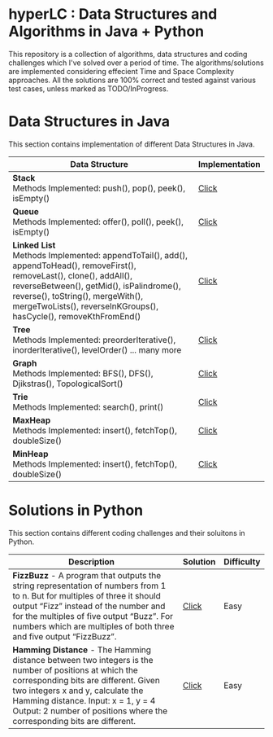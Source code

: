 # hyperLC : Data Structures and Algorithms in Java + Python
   
This repository is a collection of algorithms, data structures and coding challenges which I've solved over a period of time. The algorithms/solutions are implemented considering effecient Time and Space Complexity approaches. All the solutions are 100% correct and tested against various test cases, unless marked as TODO/InProgress.

# Data Structures in Java  
This section contains implementation of different Data Structures in Java.

| Data Structure   | Implementation |
|------------------------------------------------------------|-----------------------------------------------------------------------------------------------------|
| <b>Stack</b>  <br>  Methods Implemented: push(), pop(), peek(), isEmpty()               | [Click](https://github.com/midNight-jam/hyperLC/blob/master/src/darkRealm/CTCI/Stacks_and_queues/MyStack.java)|
| <b>Queue</b>  <br>  Methods Implemented: offer(), poll(), peek(), isEmpty()               | [Click](https://github.com/midNight-jam/hyperLC/blob/master/src/darkRealm/CTCI/Stacks_and_queues/MyQueue.java)|
| <b>Linked List</b>  <br>  Methods Implemented: appendToTail(), add(), appendToHead(), removeFirst(), removeLast(), clone(), addAll(), reverseBetween(), getMid(), isPalindrome(), reverse(), toString(), mergeWith(), mergeTwoLists(), reverseInKGroups(), hasCycle(), removeKthFromEnd()               | [Click](https://github.com/midNight-jam/hyperLC/blob/master/src/darkRealm/CTCI/LinkedLists/LinkedList.java)|
| <b>Tree</b>  <br>  Methods Implemented: preorderIterative(), inorderIterative(), levelOrder() ... many more| [Click](https://github.com/midNight-jam/hyperLC/blob/master/src/darkRealm/CTCI/Trees_and_Graphs/Tree.java)|
| <b>Graph</b>  <br>  Methods Implemented: BFS(), DFS(), Djikstras(), TopologicalSort()               | [Click](https://github.com/midNight-jam/hyperLC/blob/master/src/darkRealm/CTCI/Trees_and_Graphs/Graph.java)|
| <b>Trie</b>  <br>  Methods Implemented: search(), print()               | [Click](https://github.com/midNight-jam/hyperLC/blob/master/src/darkRealm/CTCI/Trie/Trie.java)|
| <b>MaxHeap</b>  <br>  Methods Implemented: insert(), fetchTop(), doubleSize()               | [Click](https://github.com/midNight-jam/hyperLC/blob/master/src/darkRealm/CTCI/Heap/MaxHeap.java)|
| <b>MinHeap</b>  <br>  Methods Implemented: insert(), fetchTop(), doubleSize()               | [Click](https://github.com/midNight-jam/hyperLC/blob/master/src/darkRealm/CTCI/Heap/MinHeap.java)|



# Solutions in Python
This section contains different coding challenges and their soluitons in Python. 

| Description   | Solution | Difficulty |
|------------------------------------------------------------|-----------------------------------------------------------------------------------------------------|------------------------------------------------------------------------|
| <b>FizzBuzz</b> - A program that outputs the string representation of numbers from 1 to n. But for multiples of three it should output “Fizz” instead of the number and for the multiples of five output “Buzz”. For numbers which are multiples of both three and five output “FizzBuzz”.  <br>  | [Click](https://github.com/midNight-jam/hyperLC/blob/master/python/FizzBuzz.py)                               |Easy|
| <b>Hamming Distance</b> - The Hamming distance between two integers is the number of positions at which the corresponding bits are different. Given two integers x and y, calculate the Hamming distance. Input: x = 1, y = 4 Output: 2 number of positions where the corresponding bits are different.<br>  | [Click](https://github.com/midNight-jam/hyperLC/blob/master/python/HammingDistance.py)                               |Easy|
